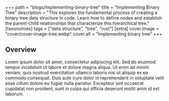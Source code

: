 +++
path = "blogs/implementing-binary-tree"
title = "Implementing Binary Tree"
description = "This explores the fundamental process of creating a binary tree data structure in code. Learn how to define nodes and establish the parent-child relationships that characterize this hierarchical tree."
[taxonomies] 
tags = ["data structure", "tree", "rust"]
[extra] 
cover.image = "cover/cover-image-tree.webp" 
cover.alt = "Implementing binary tree"
+++

## Overview
Lorem ipsum dolor sit amet, consectetur adipiscing elit. Sed do eiusmod tempor incididunt ut labore et dolore magna aliqua. Ut enim ad minim veniam, quis nostrud exercitation ullamco laboris nisi ut aliquip ex ea commodo consequat. Duis aute irure dolor in reprehenderit in voluptate velit esse cillum dolore eu fugiat nulla pariatur. Excepteur sint occaecat cupidatat non proident, sunt in culpa qui officia deserunt mollit anim id est laborum.
